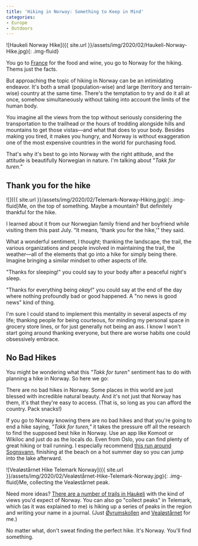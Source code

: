 ```yaml
---
title: 'Hiking in Norway: Something to Keep in Mind'
categories:
- Europe
- Outdoors
---
```


![Haukeli Norway Hike]({{ site.url }}/assets/img/2020/02/Haukeli-Norway-Hike.jpg){: .img-fluid}

You go to [France](https://withoutapath.com/marseille-travel-guide/) for the food and wine, you go to Norway for the hiking. Thems just the facts.

But approaching the topic of hiking in Norway can be an intimidating endeavor. It's both a small (population-wise) and large (territory and terrain-wise) country at the same time. There's the temptation to try and do it all at once, somehow simultaneously without taking into account the limits of the human body. 

You imagine all the views from the top without seriously considering the transportation to the trailhead or the hours of trodding alongside hills and mountains to get those vistas––and what that does to your body. Besides making you tired, it makes you hungry, and Norway is without exaggeration one of the most expensive countries in the world for purchasing food.

That's why it's best to go into Norway with the right attitude, and the attitude is beautifully Norwegian in nature. I'm talking about "_Takk for turen."_

<!-- more -->

## Thank you for the hike

![]({{ site.url }}/assets/img/2020/02/Telemark-Norway-Hiking.jpg){: .img-fluid}Me, on the top of something. Maybe a mountain? But definitely thankful for the hike.

I learned about it from our Norwegian family friend and her boyfriend while visiting them this past July. "It means, 'thank you for the hike,'" they said.

What a wonderful sentiment, I thought; thanking the landscape, the trail, the various organizations and people involved in maintaining the trail, the weather––all of the elements that go into a hike for simply being there. Imagine bringing a similar mindset to other aspects of life.

"Thanks for sleeping!" you could say to your body after a peaceful night's sleep.

"Thanks for everything being _okay_!" you could say at the end of the day where nothing profoundly bad or good happened. A "no news is good news" kind of thing.

I'm sure I could stand to implement this mentality in several aspects of my life; thanking people for being courteous, for minding my personal space in grocery store lines, or for just generally not being an ass. I know I won't start going around thanking everyone, but there are worse habits one could obsessively embrace.

## No Bad Hikes

You might be wondering what this _"Takk for turen"_ sentiment has to do with planning a hike in Norway. So here we go:

There are no bad hikes in Norway. Some places in this world are just blessed with incredible natural beauty. And it's not just that Norway has them, it's that they're easy to access. (That is, so long as you can afford the country. Pack snacks!)

If you go to Norway knowing there are no bad hikes and that you're going to end a hike saying, _"Takk for turen,"_ it takes the pressure off all the research to find the supposed best hike in Norway. Use an app like Komoot or Wikiloc and just do as the locals do. Even from Oslo, you can find plenty of great hiking or trail running. I especially recommend [this run around Sognsvann](https://www.strava.com/activities/2586635299), finishing at the beach on a hot summer day so you can jump into the lake afterward.

![Vealøstårnet Hike Telemark Norway]({{ site.url }}/assets/img/2020/02/Vealøstårnet-Hike-Telemark-Norway.jpg){: .img-fluid}Me, collecting the Vealøstårnet peak.

Need more ideas? [There are a number of trails in Haukeli](https://www.strava.com/activities/2573087470) with the kind of views you'd expect of Norway. You can also go "collect peaks" in Telemark, which (as it was explained to me) is hiking up a series of peaks in the region and writing your name in a journal. (Just [Øvrumskollen](https://www.strava.com/activities/2561434005) and [Vealøstårnet](https://www.strava.com/activities/2578166498) for me.)

No matter what, don't sweat finding the perfect hike. It's Norway. You'll find something.

